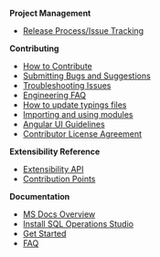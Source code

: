 **Project Management**
* [Release Process/Issue Tracking](Release-Process-and-Issue-Tracking)

**Contributing**
* [How to Contribute](How-to-Contribute)
* [Submitting Bugs and Suggestions](Submitting-Bugs-and-Suggestions)
* [Troubleshooting Issues](Troubleshooting-Issues)
* [Engineering FAQ](Engineering-FAQ)
* [How to update typings files](How-to-update-typings-files)
* [Importing and using modules](Importing-and-using-modules)
* [Angular UI Guidelines](Angular-UI-Guidelines)
* [Contributor License Agreement](Contributor-License-Agreement)

**Extensibility Reference**
* [Extensibility API](Extensibility-API)
* [Contribution Points](Contribution-points)

**Documentation**

* [MS Docs Overview](https://aka.ms/sqlopsstudio-docs)
* [Install SQL Operations Studio](https://aka.ms/sqlopsstudio)
* [Get Started](https://aka.ms/get-started-sqlopsstudio)
* [FAQ](https://docs.microsoft.com/sql/sql-operations-studio/faq)